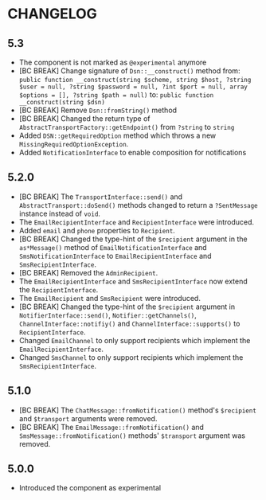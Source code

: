 CHANGELOG
=========

5.3
---

 * The component is not marked as `@experimental` anymore
 * [BC BREAK] Change signature of `Dsn::__construct()` method from:
   `public function __construct(string $scheme, string $host, ?string $user = null, ?string $password = null, ?int $port = null, array $options = [], ?string $path = null)`
   to:
   `public function __construct(string $dsn)`
 * [BC BREAK] Remove `Dsn::fromString()` method
 * [BC BREAK] Changed the return type of `AbstractTransportFactory::getEndpoint()` from `?string` to `string`
 * Added `DSN::getRequiredOption` method which throws a new `MissingRequiredOptionException`.
 * Added `NotificationInterface` to enable composition for notifications 

5.2.0
-----

 * [BC BREAK] The `TransportInterface::send()` and `AbstractTransport::doSend()` methods changed to return a `?SentMessage` instance instead of `void`.
 * The `EmailRecipientInterface` and `RecipientInterface` were introduced.
 * Added `email` and `phone` properties to `Recipient`.
 * [BC BREAK] Changed the type-hint of the `$recipient` argument in the `as*Message()` method
   of `EmailNotificationInterface` and `SmsNotificationInterface` to `EmailRecipientInterface`
   and `SmsRecipientInterface`.
 * [BC BREAK] Removed the `AdminRecipient`.
 * The `EmailRecipientInterface` and `SmsRecipientInterface` now extend the `RecipientInterface`.
 * The `EmailRecipient` and `SmsRecipient` were introduced.
 * [BC BREAK] Changed the type-hint of the `$recipient` argument in `NotifierInterface::send()`,
   `Notifier::getChannels()`, `ChannelInterface::notifiy()` and `ChannelInterface::supports()` to
   `RecipientInterface`.
 * Changed `EmailChannel` to only support recipients which implement the `EmailRecipientInterface`.
 * Changed `SmsChannel` to only support recipients which implement the `SmsRecipientInterface`.

5.1.0
-----

 * [BC BREAK] The `ChatMessage::fromNotification()` method's `$recipient` and `$transport`
   arguments were removed.
 * [BC BREAK] The `EmailMessage::fromNotification()` and `SmsMessage::fromNotification()`
   methods' `$transport` argument was removed.

5.0.0
-----

 * Introduced the component as experimental
